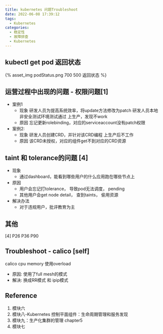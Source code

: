 ```yaml
---
title: kubernetes 问题Troubleshoot
date: 2022-06-08 17:39:12
tags:
  - Kubernetes
categories: 
  - 稳定性
  - 故障排查
  - Kubernetes  
---
```


<p></p>
<!-- more -->

## kubectl get pod 返回状态

{% asset_img   podStatus.png   700 500  返回状态 %}


## 运营过程中出现的问题 - 权限问题[1]
+ 案例1
  - 现象
     研发人员为提高系统效率，将update方法修改为patch
     研发人员本地非安全测试环境测试通过
     上生产，发现不work
  - 原因
    忘记更新rolebinding，对应的serviceaccount没有patch权限
+ 案例2:
  - 现象
    研发人员创建CRD，并针对该CRD编程
    上生产后不工作
  - 原因 
    该CRD未授权，对应的组件get不到对应的CRD资源

## taint 和 tolerance的问题 [4]
+ 现象
  - 通过dashboard，能看到哪些用户的什么应用跑在哪些节点上
+ 原因 
  - 用户会忘记打tolerance， 导致pod无法调度， pending
  - 其他用户会get node detail， 查到taints， 偷用资源
+ 解决办法 
  - 对于违规用户，批评教育为主

## 其他
[4] P26 P36 P90

## Troubleshoot - calico [self]
calico cpu memory 使用overload
+ 原因: 使用了full mesh的模式
+ 解决: 换成RR模式 和 ipip模式

## Reference
1. 模块六
2. 模块八-Kubernetes 控制平面组件：生命周期管理和服务发现
3. 模块九：生产化集群的管理   chapter5 
4. 模块七